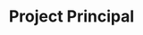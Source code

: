 ---
name: Michael Urrutia
draft: false
title: Project Principal
quote: >-
  I value the information that has been handed down by veteran co-workers. I
  would not be in the position I am today without having had very talented
  people who have imparted their knowledge of business and construction.
details: >-
  Michael P. Urrutia, recently promoted to Project Principal, has worked at
  Merritt for over 20 years. In his current role, Michael plans, prioritizes and
  oversees project management activities. He also prepares project budgets,
  determines schedules and identifies resources and materials used for projects.
  Prior to his current position, Michael gained years of experience in the
  industry working in multiple different roles. He started as a forklift driver
  for Nestle Corporation, and then began his involvement with Merritt as a
  cabinet maker, progressing over the years to CNC operator, project engineer,
  project manager and project principal. Michael and his wife have been married
  for 32 years and have a son and a 3-month old grandson. In his free time, he
  enjoys playing golf, riding his 2012 modern Vespa and experimenting with
  recipes as a home chef.
image: /uploads/photo-in-process.jpg
display_number: 16
lang: en
_comments:
  image: file should be ~600px wide
  lang: '''en'' for english, ''de'' for german (lowercase)'
  draft: drafts are saved but not published
---